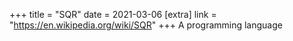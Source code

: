 +++
title = "SQR"
date = 2021-03-06
[extra]
link = "https://en.wikipedia.org/wiki/SQR"
+++
A programming language

